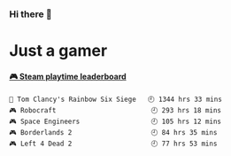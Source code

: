 ### Hi there 👋
# Just a gamer

<!-- steam-box start -->
#### <a href="https://gist.github.com/0cba8b0651b88aba04324d78de487842" target="_blank">🎮 Steam playtime leaderboard</a>
```text
🔫 Tom Clancy's Rainbow Six Siege   🕘 1344 hrs 33 mins
🎮 Robocraft                        🕘 293 hrs 18 mins
🎮 Space Engineers                  🕘 105 hrs 12 mins
🎮 Borderlands 2                    🕘 84 hrs 35 mins
🎮 Left 4 Dead 2                    🕘 77 hrs 53 mins
```
<!-- Powered by https://github.com/YouEclipse/steam-box . -->
<!-- steam-box end -->
